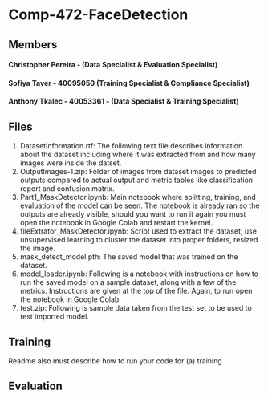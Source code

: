 # Comp-472-FaceDetection

## Members
#### Christopher Pereira - (Data Specialist & Evaluation Specialist)
#### Sofiya Taver - 40095050 (Training Specialist & Compliance Specialist)
#### Anthony Tkalec - 40053361 - (Data Specialist & Training Specialist)

## Files
1. DatasetInformation.rtf: The following text file describes information about the dataset including where it was extracted from and how many images were inside the datset.
2. OutputImages-1.zip: Folder of images from dataset images to predicted outputs compared to actual output and metric tables like classification report and confusion matrix.
3. Part1_MaskDetector.ipynb: Main notebook where splitting, training, and evaluation of the model can be seen. The notebook is already ran so the outputs are already visible, should you want to run it again you must open the notebook in Google Colab and restart the kernel.
4. fileExtrator_MaskDetector.ipynb: Script used to extract the dataset, use unsupervised learning to cluster the dataset into proper folders, resized the image.
5. mask_detect_model.pth: The saved model that was trained on the dataset.
6. model_loader.ipynb: Following is a notebook with instructions on how to run the saved model on a sample dataset, along with a few of the metrics. Instructions are given at the top of the file. Again, to run open the notebook in Google Colab.
7. test.zip: Following is sample data taken from the test set to be used to test imported model.

## Training
Readme also must describe how to run your code for (a) training
## Evaluation


